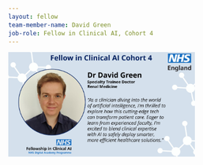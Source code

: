 ```yaml
---
layout: fellow
team-member-name: David Green
job-role: Fellow in Clinical AI, Cohort 4
---
```

<img src="/images/fellow/card/david-green-quote.jpg" alt="Alt text" style="width:75%;">